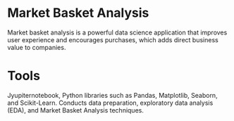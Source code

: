 # Market Basket Analysis
Market basket analysis is a powerful data science application that improves user experience and encourages purchases, which adds direct business value to companies.
# Tools
Jyupiternotebook, Python libraries such as Pandas, Matplotlib, Seaborn, and Scikit-Learn. Conducts data preparation, exploratory data analysis (EDA), and Market Basket Analysis techniques.
